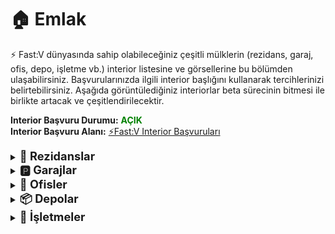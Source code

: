 # 🏠 Emlak

⚡ Fast:V dünyasında sahip olabileceğiniz çeşitli mülklerin (rezidans, garaj, ofis, depo, işletme vb.) interior listesine ve görsellerine bu bölümden ulaşabilirsiniz. Başvurularınızda ilgili interior başlığını kullanarak tercihlerinizi belirtebilirsiniz.
Aşağıda görüntülediğiniz interiorlar beta sürecinin bitmesi ile birlikte artacak ve çeşitlendirilecektir.

**Interior Başvuru Durumu:** **<span style="color:green;">AÇIK</span>** <br>
**Interior Başvuru Alanı:** [⚡Fast:V Interior Başvuruları](https://hub.fast-rp.com/ist/forum/topic/288-mulk-basvurulari-sablonu)


<details>
  <summary><span style="font-size: 1.3em; font-weight: bold;">🏢 Rezidanslar</span></summary><br>

<div style="border: 1px solid #ccc; border-radius: 12px; padding: 20px; box-shadow: 2px 2px 10px rgba(0,0,0,0.08); background: #0a0a0a ;">
 
<h4>🏠 Modern Apartment 1</h4>
    <details>
        <summary>📷 Interior Görselleri</summary><br>
            <img src="https://raw.githubusercontent.com/fastroleplay/wiki/refs/heads/main/images/realestate/modernapt1.jpg" width="45%"         style="margin-right:10px;" />
            <img src="https://raw.githubusercontent.com/fastroleplay/wiki/refs/heads/main/images/realestate/modernapt1-2.jpg" width="45%" />
    </details>
<hr>

<h4>🏠 Mody 1 Apartment</h4>
    <details>
        <summary>📷 Interior Görselleri</summary><br>
            <img src="https://raw.githubusercontent.com/fastroleplay/wiki/refs/heads/main/images/realestate/mody1apartment.png"     width="45%" style="margin-right:10px;" />
            <img src="https://raw.githubusercontent.com/fastroleplay/wiki/refs/heads/main/images/realestate/mody1apartment2.png"    width="45%" />
        </details>
<hr>

<h4>🏠 Vibrant 1</h4>
    <details>
        <summary>📷 Interior Görselleri</summary><br>
            <img src="https://raw.githubusercontent.com/fastroleplay/wiki/refs/heads/main/images/realestate/vibrant1.png" width="45%" style="margin-right:10px;" />
            <img src="https://raw.githubusercontent.com/fastroleplay/wiki/refs/heads/main/images/realestate/vibrant1-2.png" width="45%" />
    </details>
 <hr>

<h4>🏠 Sharp 1</h4>
    <details>
        <summary>📷 Interior Görselleri</summary><br>
        <img src="https://raw.githubusercontent.com/fastroleplay/wiki/refs/heads/main/images/realestate/sharp1.png" width="45%"     style="margin-right:10px;" />
        <img src="https://raw.githubusercontent.com/fastroleplay/wiki/refs/heads/main/images/realestate/sharp1-2.png" width="45%" />
    </details>
<hr>

<h4>🏠 Monochrome</h4>
    <details>
        <summary>📷 Interior Görselleri</summary><br>
        <img src="https://raw.githubusercontent.com/fastroleplay/wiki/refs/heads/main/images/realestate/monochrome.png" width="45%"     style="margin-right:10px;" />
        <img src="https://raw.githubusercontent.com/fastroleplay/wiki/refs/heads/main/images/realestate/monochrome2.png" width="45%" />
    </details>
<hr>

<h4>🏠 Seduttive</h4>
    <details>
        <summary>📷 Interior Görselleri</summary><br>
        <img src="https://raw.githubusercontent.com/fastroleplay/wiki/refs/heads/main/images/realestate/seduttive.png" width="45%"     style="margin-right:10px;" />
        <img src="https://raw.githubusercontent.com/fastroleplay/wiki/refs/heads/main/images/realestate/seduttive2.png" width="45%" />
    </details>
<hr>

<h4>🏠 Aqua </h4>
    <details>
        <summary>📷 Interior Görselleri</summary><br>
        <img src="https://raw.githubusercontent.com/fastroleplay/wiki/refs/heads/main/images/realestate/aqua.png" width="45%"     style="margin-right:10px;" />
        <img src="https://raw.githubusercontent.com/fastroleplay/wiki/refs/heads/main/images/realestate/aqua2.png" width="45%" />
    </details>
<hr>

<h4>🏠 4 Integrity Way Apt 30 </h4>
    <details>
        <summary>📷 Interior Görselleri</summary><br>
        <img src="https://raw.githubusercontent.com/fastroleplay/wiki/refs/heads/main/images/realestate/integrity30.png" width="45%"     style="margin-right:10px;" />
        <img src="https://raw.githubusercontent.com/fastroleplay/wiki/refs/heads/main/images/realestate/integrity30-2.png" width="45%" />
    </details>
<hr>

<h4>🏠 Del Perro Heights Apt 4 </h4>
    <details>
        <summary>📷 Interior Görselleri</summary><br>
        <img src="https://raw.githubusercontent.com/fastroleplay/wiki/refs/heads/main/images/realestate/delperroapt4.png" width="45%"     style="margin-right:10px;" />
        <img src="https://raw.githubusercontent.com/fastroleplay/wiki/refs/heads/main/images/realestate/delperroapt4-2.png" width="45%" />
    </details>
<hr>

<h4>🏠 Del Perro Heights Apt 7 </h4>
    <details>
        <summary>📷 Interior Görselleri</summary><br>
        <img src="https://raw.githubusercontent.com/fastroleplay/wiki/refs/heads/main/images/realestate/delperroapt7.png" width="45%"     style="margin-right:10px;" />
        <img src="https://raw.githubusercontent.com/fastroleplay/wiki/refs/heads/main/images/realestate/delperroapt7-2.png" width="45%" />
    </details>
<hr>

<h4>🏠 Richard Majestic Apt 2</h4>
    <details>
        <summary>📷 Interior Görselleri</summary><br>
        <img src="https://raw.githubusercontent.com/fastroleplay/wiki/refs/heads/main/images/realestate/richard.png" width="45%"     style="margin-right:10px;" />
        <img src="https://raw.githubusercontent.com/fastroleplay/wiki/refs/heads/main/images/realestate/richard2.png" width="45%" />
    </details>
<hr>

<h4>🏠 2045 North Conker Avenue </h4>
    <details>
        <summary>📷 Interior Görselleri</summary><br>
        <img src="https://raw.githubusercontent.com/fastroleplay/wiki/refs/heads/main/images/realestate/northconker.png" width="45%"     style="margin-right:10px;" />
        <img src="https://raw.githubusercontent.com/fastroleplay/wiki/refs/heads/main/images/realestate/northconker2.png" width="45%" />
    </details>
<hr>

<h4>🏠 Mid Apartment (inaktif) </h4>
    <details>
        <summary>📷 Interior Görselleri</summary><br>
        <img src="https://raw.githubusercontent.com/fastroleplay/wiki/refs/heads/main/images/realestate/mid.png" width="45%"     style="margin-right:10px;" />
        <img src="https://raw.githubusercontent.com/fastroleplay/wiki/refs/heads/main/images/realestate/mid2.png" width="45%" />
    </details>
<hr>

<h4>🏠 Low End Apartment </h4>
    <details>
        <summary>📷 Interior Görselleri</summary><br>
        <img src="https://raw.githubusercontent.com/fastroleplay/wiki/refs/heads/main/images/realestate/low.png" width="45%"     style="margin-right:10px;" />
        <img src="https://raw.githubusercontent.com/fastroleplay/wiki/refs/heads/main/images/realestate/low2.png" width="45%" />
    </details>
<hr>

</div>
</details>

<details>
  <summary><span style="font-size: 1.3em; font-weight: bold;">🅿️ Garajlar</span></summary><br>

  <div style="border: 1px solid #ccc; border-radius: 12px; padding: 20px; box-shadow: 2px 2px 10px rgba(0,0,0,0.08); background: #0a0a0a ;">

<h4>🚗 Warehouse Garage </h4>
    <details>
        <summary>📷 Interior Görselleri</summary><br>
        <img src="https://raw.githubusercontent.com/fastroleplay/wiki/refs/heads/main/images/realestate/warehouse.png" width="45%"     style="margin-right:10px;" />
        <img src="https://raw.githubusercontent.com/fastroleplay/wiki/refs/heads/main/images/realestate/warehouse2.png" width="45%" />
    </details>
<hr>

<h4>🚗 2 Car Garage </h4>
    <details>
        <summary>📷 Interior Görselleri</summary><br>
        <img src="https://raw.githubusercontent.com/fastroleplay/wiki/refs/heads/main/images/realestate/2cargarage.png" width="45%"     style="margin-right:10px;" />
        <img src="https://raw.githubusercontent.com/fastroleplay/wiki/refs/heads/main/images/realestate/2cargarage2.png" width="45%" />
    </details>
<hr>

<h4>🚗 6 Car Garage </h4>
    <details>
        <summary>📷 Interior Görselleri</summary><br>
        <img src="https://raw.githubusercontent.com/fastroleplay/wiki/refs/heads/main/images/realestate/6cargarage.png" width="45%"     style="margin-right:10px;" />
        <img src="https://raw.githubusercontent.com/fastroleplay/wiki/refs/heads/main/images/realestate/6cargarage2.png" width="45%" />
    </details>
<hr>

<h4>🚗 6 Car Garage </h4>
    <details>
        <summary>📷 Interior Görselleri</summary><br>
        <img src="https://raw.githubusercontent.com/fastroleplay/wiki/refs/heads/main/images/realestate/6cargarage.png" width="45%"     style="margin-right:10px;" />
        <img src="https://raw.githubusercontent.com/fastroleplay/wiki/refs/heads/main/images/realestate/6cargarage2.png" width="45%" />
    </details>
<hr>

<h4>🚗 6 Car Garage </h4>
    <details>
        <summary>📷 Interior Görselleri</summary><br>
        <img src="https://raw.githubusercontent.com/fastroleplay/wiki/refs/heads/main/images/realestate/6cargarage.png" width="45%"     style="margin-right:10px;" />
        <img src="https://raw.githubusercontent.com/fastroleplay/wiki/refs/heads/main/images/realestate/6cargarage2.png" width="45%" />
    </details>
<hr>

<h4>🚗 10 Garage </h4>
    <details>
        <summary>📷 Interior Görselleri</summary><br>
        <img src="https://raw.githubusercontent.com/fastroleplay/wiki/refs/heads/main/images/realestate/10garage.png" width="45%"     style="margin-right:10px;" />
        <img src="https://raw.githubusercontent.com/fastroleplay/wiki/refs/heads/main/images/realestate/10garage2.png" width="45%" />
    </details>
<hr>

</div>
</details>

<details>
  <summary><span style="font-size: 1.3em; font-weight: bold;">💼 Ofisler</span></summary><br>

<div style="border: 1px solid #ccc; border-radius: 12px; padding: 20px; box-shadow: 2px 2px 10px rgba(0,0,0,0.08); background: #0a0a0a ;">

<h4>🏢 Executive Rich </h4>
    <details>
        <summary>📷 Interior Görselleri</summary><br>
        <img src="https://raw.githubusercontent.com/fastroleplay/wiki/refs/heads/main/images/realestate/rich.png" width="45%"     style="margin-right:10px;" />
        <img src="https://raw.githubusercontent.com/fastroleplay/wiki/refs/heads/main/images/realestate/rich2.png" width="45%" />
    </details>
<hr>

<h4>🏢 Executive Cool </h4>
    <details>
        <summary>📷 Interior Görselleri</summary><br>
        <img src="https://raw.githubusercontent.com/fastroleplay/wiki/refs/heads/main/images/realestate/cool.png" width="45%"     style="margin-right:10px;" />
        <img src="https://raw.githubusercontent.com/fastroleplay/wiki/refs/heads/main/images/realestate/cool2.png" width="45%" />
    </details>
<hr>

<h4>🏢 Executive Contrast </h4>
    <details>
        <summary>📷 Interior Görselleri</summary><br>
        <img src="https://raw.githubusercontent.com/fastroleplay/wiki/refs/heads/main/images/realestate/contrast.png" width="45%"     style="margin-right:10px;" />
        <img src="https://raw.githubusercontent.com/fastroleplay/wiki/refs/heads/main/images/realestate/contrast2.png" width="45%" />
    </details>
<hr>

<h4>🏢 Old Spice Warm </h4>
    <details>
        <summary>📷 Interior Görselleri</summary><br>
        <img src="https://raw.githubusercontent.com/fastroleplay/wiki/refs/heads/main/images/realestate/warm.png" width="45%"     style="margin-right:10px;" />
        <img src="https://raw.githubusercontent.com/fastroleplay/wiki/refs/heads/main/images/realestate/warm2.png" width="45%" />
    </details>
<hr>

<h4>🏢 Old Spice Classical </h4>
    <details>
        <summary>📷 Interior Görselleri</summary><br>
        <img src="https://raw.githubusercontent.com/fastroleplay/wiki/refs/heads/main/images/realestate/classical.png" width="45%"     style="margin-right:10px;" />
        <img src="https://raw.githubusercontent.com/fastroleplay/wiki/refs/heads/main/images/realestate/classical2.png" width="45%" />
    </details>
<hr>

<h4>🏢 Old Spice Vintage </h4>
    <details>
        <summary>📷 Interior Görselleri</summary><br>
        <img src="https://raw.githubusercontent.com/fastroleplay/wiki/refs/heads/main/images/realestate/vintage.png" width="45%"     style="margin-right:10px;" />
        <img src="https://raw.githubusercontent.com/fastroleplay/wiki/refs/heads/main/images/realestate/vintage2.png" width="45%" />
    </details>
<hr>

<h4>🏢 Power Broke Ice </h4>
    <details>
        <summary>📷 Interior Görselleri</summary><br>
        <img src="https://raw.githubusercontent.com/fastroleplay/wiki/refs/heads/main/images/realestate/ice.png" width="45%"     style="margin-right:10px;" />
        <img src="https://raw.githubusercontent.com/fastroleplay/wiki/refs/heads/main/images/realestate/ice2.png" width="45%" />
    </details>
<hr>

<h4>🏢 Power Broke Conservative </h4>
    <details>
        <summary>📷 Interior Görselleri</summary><br>
        <img src="https://raw.githubusercontent.com/fastroleplay/wiki/refs/heads/main/images/realestate/conservative.png" width="45%"     style="margin-right:10px;" />
        <img src="https://raw.githubusercontent.com/fastroleplay/wiki/refs/heads/main/images/realestate/conservative2.png" width="45%" />
    </details>
<hr>

<h4>🏢 Power Broke Polished </h4>
    <details>
        <summary>📷 Interior Görselleri</summary><br>
        <img src="https://raw.githubusercontent.com/fastroleplay/wiki/refs/heads/main/images/realestate/polished.png" width="45%"     style="margin-right:10px;" />
        <img src="https://raw.githubusercontent.com/fastroleplay/wiki/refs/heads/main/images/realestate/polished2.png" width="45%" />
    </details>
<hr>

<h4>🏢 Solomon Office </h4>
    <details>
        <summary>📷 Interior Görselleri</summary><br>
        <img src="https://raw.githubusercontent.com/fastroleplay/wiki/refs/heads/main/images/realestate/solomon.png" width="45%"     style="margin-right:10px;" />
        <img src="https://raw.githubusercontent.com/fastroleplay/wiki/refs/heads/main/images/realestate/solomon2.png" width="45%" />
    </details>
<hr>

<h4>🏢 Psychiatrist's Office </h4>
    <details>
        <summary>📷 Interior Görselleri</summary><br>
        <img src="https://raw.githubusercontent.com/fastroleplay/wiki/refs/heads/main/images/realestate/Psychiatrist.png" width="45%"     style="margin-right:10px;" />
        <img src="https://raw.githubusercontent.com/fastroleplay/wiki/refs/heads/main/images/realestate/Psychiatrist2.png" width="45%" />
    </details>
<hr>

</div>
</details>

<details>
  <summary><span style="font-size: 1.3em; font-weight: bold;">📦 Depolar</span></summary><br>

  <div style="border: 1px solid #ccc; border-radius: 12px; padding: 20px; box-shadow: 2px 2px 10px rgba(0,0,0,0.08); background: #0a0a0a ;">

<h4>🏭 Warehouse 1 </h4>
    <details>
        <summary>📷 Interior Görselleri</summary><br>
        <img src="https://raw.githubusercontent.com/fastroleplay/wiki/refs/heads/main/images/realestate/warehouse1-1.png" width="45%"     style="margin-right:10px;" />
    </details>
<hr>

<h4>🏭 Warehouse 2 </h4>
    <details>
        <summary>📷 Interior Görselleri</summary><br>
        <img src="https://raw.githubusercontent.com/fastroleplay/wiki/refs/heads/main/images/realestate/warehouse2-1.png" width="45%"     style="margin-right:10px;" />
        <img src="https://raw.githubusercontent.com/fastroleplay/wiki/refs/heads/main/images/realestate/warehouse2-2.png" width="45%" />
    </details>
<hr>

<h4>🏭 Warehouse 3 </h4>
    <details>
        <summary>📷 Interior Görselleri</summary><br>
        <img src="https://raw.githubusercontent.com/fastroleplay/wiki/refs/heads/main/images/realestate/warehouse3.png" width="45%"     style="margin-right:10px;" />
    </details>
<hr>

<h4>🏭 Warehouse 4 </h4>
    <details>
        <summary>📷 Interior Görselleri</summary><br>
        <img src="https://raw.githubusercontent.com/fastroleplay/wiki/refs/heads/main/images/realestate/warehouse4.png" width="45%"     style="margin-right:10px;" />
    </details>
<hr>

<h4>🏭 Warehouse 5 </h4>
    <details>
        <summary>📷 Interior Görselleri</summary><br>
        <img src="https://raw.githubusercontent.com/fastroleplay/wiki/refs/heads/main/images/realestate/warehouse5.png" width="45%"     style="margin-right:10px;" />
    </details>
<hr>

<h4>🏭 Warehouse Small </h4>
    <details>
        <summary>📷 Interior Görselleri</summary><br>
        <img src="https://raw.githubusercontent.com/fastroleplay/wiki/refs/heads/main/images/realestate/warehousesmall.png" width="45%"     style="margin-right:10px;" />
    </details>
<hr>

<h4>🏭 Warehouse Medium </h4>
    <details>
        <summary>📷 Interior Görselleri</summary><br>
        <img src="https://raw.githubusercontent.com/fastroleplay/wiki/refs/heads/main/images/realestate/warehousemedium.png" width="45%"     style="margin-right:10px;" />
    </details>
<hr>

<h4>🏭 Warehouse Large </h4>
    <details>
        <summary>📷 Interior Görselleri</summary><br>
        <img src="https://raw.githubusercontent.com/fastroleplay/wiki/refs/heads/main/images/realestate/warehouselarge.png" width="45%"     style="margin-right:10px;" />
        <img src="https://raw.githubusercontent.com/fastroleplay/wiki/refs/heads/main/images/realestate/warehouselarge2.png" width="45%"     style="margin-right:10px;" />
    </details>
<hr>
</div>
</details>




<details>
  <summary><span style="font-size: 1.3em; font-weight: bold;">🏬 İşletmeler</span></summary><br>

  <div style="border: 1px solid #ccc; border-radius: 12px; padding: 20px; box-shadow: 2px 2px 10px rgba(0,0,0,0.08); background: #0a0a0a ;">
  
<h4> 💍 Jewel Store </h4>
    <details>
        <summary>📷 Interior Görselleri</summary><br>
        <img src="https://raw.githubusercontent.com/fastroleplay/wiki/refs/heads/main/images/realestate/jewelstore.png" width="45%"     style="margin-right:10px;" />
        <img src="https://raw.githubusercontent.com/fastroleplay/wiki/refs/heads/main/images/realestate/jewelstore2.png" width="45%"     style="margin-right:10px;" />
    </details>
<hr>

<h4> 🎶 Nightclub </h4>
    <details>
        <summary>📷 Interior Görselleri</summary><br>
        <img src="https://raw.githubusercontent.com/fastroleplay/wiki/refs/heads/main/images/realestate/nightclub.png" width="45%"     style="margin-right:10px;" />
        <img src="https://raw.githubusercontent.com/fastroleplay/wiki/refs/heads/main/images/realestate/nightclub2.png" width="45%"     style="margin-right:10px;" />
    </details>
<hr>

</div>
</details>
